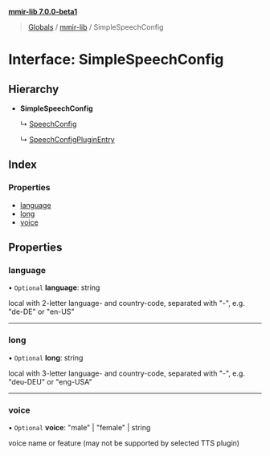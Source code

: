 **[mmir-lib 7.0.0-beta1](../README.md)**

> [Globals](../README.md) / [mmir-lib](../modules/mmir_lib.md) / SimpleSpeechConfig

# Interface: SimpleSpeechConfig

## Hierarchy

* **SimpleSpeechConfig**

  ↳ [SpeechConfig](mmir_lib.speechconfig.md)

  ↳ [SpeechConfigPluginEntry](mmir_lib.speechconfigpluginentry.md)

## Index

### Properties

* [language](mmir_lib.simplespeechconfig.md#language)
* [long](mmir_lib.simplespeechconfig.md#long)
* [voice](mmir_lib.simplespeechconfig.md#voice)

## Properties

### language

• `Optional` **language**: string

local with 2-letter language- and country-code, separated with "-", e.g. "de-DE" or "en-US"

___

### long

• `Optional` **long**: string

local with 3-letter language- and country-code, separated with "-", e.g. "deu-DEU" or "eng-USA"

___

### voice

• `Optional` **voice**: \"male\" \| \"female\" \| string

voice name or feature (may not be supported by selected TTS plugin)
